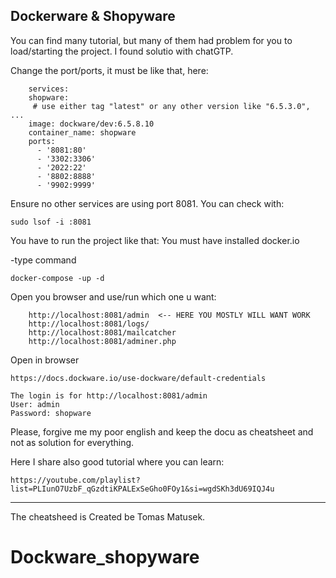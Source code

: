 ## Dockerware & Shopyware

You can find many tutorial, but many of them had problem for you to load/starting the project.
I found solutio with chatGTP.

Change the port/ports, it must be like that, here:

        services:
        shopware:
         # use either tag "latest" or any other version like "6.5.3.0", ...
        image: dockware/dev:6.5.8.10
        container_name: shopware
        ports:
          - '8081:80'
          - '3302:3306'
          - '2022:22'
          - '8802:8888'
          - '9902:9999'

Ensure no other services are using port 8081. You can check with:

    sudo lsof -i :8081

You have to run the project like that:
You must have installed docker.io

-type command

    docker-compose -up -d

Open you browser and use/run which one u want:

        http://localhost:8081/admin  <-- HERE YOU MOSTLY WILL WANT WORK
        http://localhost:8081/logs/
        http://localhost:8081/mailcatcher
        http://localhost:8081/adminer.php

Open in browser

    https://docs.dockware.io/use-dockware/default-credentials

    The login is for http://localhost:8081/admin
    User: admin
    Password: shopware

Please, forgive me my poor english and keep the docu as cheatsheet and not as solution for everything.

Here I share also good tutorial where you can learn:

    https://youtube.com/playlist?list=PLIunO7UzbF_qGzdtiKPALExSeGho0FOy1&si=wgdSKh3dU69IQJ4u

---

The cheatsheed is Created be Tomas Matusek.
# Dockware_shopyware
